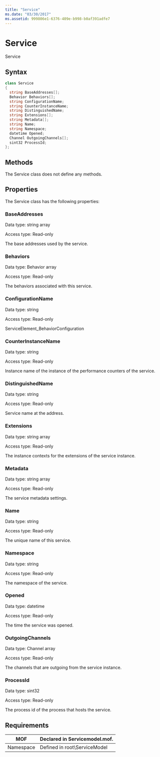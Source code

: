 ```yaml
---
title: "Service"
ms.date: "03/30/2017"
ms.assetid: 999806e1-6376-409e-b998-b0af391adfe7
---
```

# Service
Service  
  
## Syntax  
  
```csharp
class Service  
{  
  string BaseAddresses[];  
  Behavior Behaviors[];  
  string ConfigurationName;  
  string CounterInstanceName;  
  string DistinguishedName;  
  string Extensions[];  
  string Metadata[];  
  string Name;  
  string Namespace;  
  datetime Opened;  
  Channel OutgoingChannels[];  
  sint32 ProcessId;  
};  
```  
  
## Methods  
 The Service class does not define any methods.  
  
## Properties  
 The Service class has the following properties:  
  
### BaseAddresses  
 Data type: string array  
  
 Access type: Read-only  
  
 The base addresses used by the service.  
  
### Behaviors  
 Data type: Behavior array  
  
 Access type: Read-only  
  
 The behaviors associated with this service.  
  
### ConfigurationName  
 Data type: string  
  
 Access type: Read-only  
  
 ServiceElement_BehaviorConfiguration  
  
### CounterInstanceName  
 Data type: string  
  
 Access type: Read-only  
  
 Instance name of the instance of the performance counters of the service.  
  
### DistinguishedName  
 Data type: string  
  
 Access type: Read-only  
  
 Service name at the address.  
  
### Extensions  
 Data type: string array  
  
 Access type: Read-only  
  
 The instance contexts for the extensions of the service instance.  
  
### Metadata  
 Data type: string array  
  
 Access type: Read-only  
  
 The service metadata settings.  
  
### Name  
 Data type: string  
  
 Access type: Read-only  
  
 The unique name of this service.  
  
### Namespace  
 Data type: string  
  
 Access type: Read-only  
  
 The namespace of the service.  
  
### Opened  
 Data type: datetime  
  
 Access type: Read-only  
  
 The time the service was opened.  
  
### OutgoingChannels  
 Data type: Channel array  
  
 Access type: Read-only  
  
 The channels that are outgoing from the service instance.  
  
### ProcessId  
 Data type: sint32  
  
 Access type: Read-only  
  
 The process id of the process that hosts the service.  
  
## Requirements  
  
|MOF|Declared in Servicemodel.mof.|  
|---------|-----------------------------------|  
|Namespace|Defined in root\ServiceModel|
